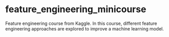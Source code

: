 # feature_engineering_minicourse

Feature engineering course from Kaggle. In this course, different feature engineering approaches are explored to improve a machine learning model.

